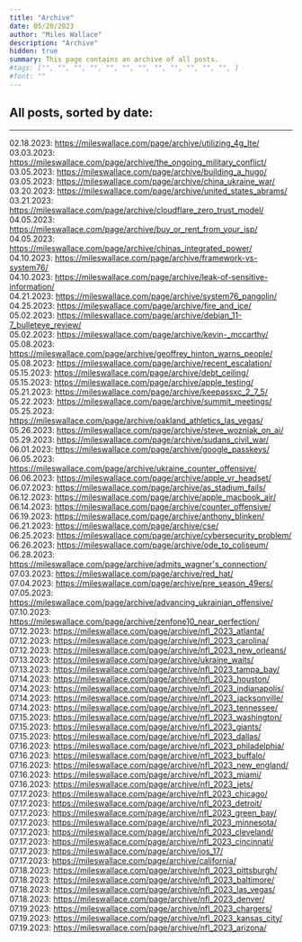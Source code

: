 ```yaml
---
title: "Archive"
date: 05/20/2023
author: "Miles Wallace"
description: "Archive"
hidden: true
summary: This page contains an archive of all posts.
#tags: ["", "", "", "", "", "", "", "", "", "", "", "", ]
#font: ""
---
```

## All posts, sorted by date:
____
02.18.2023: https://mileswallace.com/page/archive/utilizing_4g_lte/  
03.03.2023: https://mileswallace.com/page/archive/the_ongoing_military_conflict/    
03.05.2023: https://mileswallace.com/page/archive/building_a_hugo/     
03.05.2023: https://mileswallace.com/page/archive/china_ukraine_war/      
03.20.2023: https://mileswallace.com/page/archive/united_states_abrams/    
03.21.2023: https://mileswallace.com/page/archive/cloudflare_zero_trust_model/    
04.05.2023: https://mileswallace.com/page/archive/buy_or_rent_from_your_isp/    
04.05.2023: https://mileswallace.com/page/archive/chinas_integrated_power/      
04.10.2023: https://mileswallace.com/page/archive/framework-vs-system76/    
04.10.2023: https://mileswallace.com/page/archive/leak-of-sensitive-information/     
04.21.2023: https://mileswallace.com/page/archive/system76_pangolin/   
04.25.2023: https://mileswallace.com/page/archive/fire_and_ice/   
05.02.2023: https://mileswallace.com/page/archive/debian_11-7_bulleteye_review/     
05.02.2023: https://mileswallace.com/page/archive/kevin-_mccarthy/   
05.08.2023: https://mileswallace.com/page/archive/geoffrey_hinton_warns_people/     
05.08.2023: https://mileswallace.com/page/archive/recent_escalation/   
05.15.2023: https://mileswallace.com/page/archive/debt_ceiling/   
05.15.2023: https://mileswallace.com/page/archive/apple_testing/    
05.21.2023: https://mileswallace.com/page/archive/keepassxc_2_7_5/  
05.22.2023: https://mileswallace.com/page/archive/summit_meetings/  
05.25.2023: https://mileswallace.com/page/archive/oakland_athletics_las_vegas/  
05.26.2023: https://mileswallace.com/page/archive/steve_wozniak_on_ai/  
05.29.2023: https://mileswallace.com/page/archive/sudans_civil_war/  
06.01.2023: https://mileswallace.com/page/archive/google_passkeys/  
06.05.2023: https://mileswallace.com/page/archive/ukraine_counter_offensive/  
06.06.2023: https://mileswallace.com/page/archive/apple_vr_headset/    
06.07.2023: https://mileswallace.com/page/archive/as_stadium_fails/  
06.12.2023: https://mileswallace.com/page/archive/apple_macbook_air/  
06.14.2023: https://mileswallace.com/page/archive/counter_offensive/   
06.19.2023: https://mileswallace.com/page/archive/anthony_blinken/  
06.21.2023: https://mileswallace.com/page/archive/cse/   
06.25.2023: https://mileswallace.com/page/archive/cybersecurity_problem/   
06.26.2023: https://mileswallace.com/page/archive/ode_to_coliseum/  
06.28.2023: https://mileswallace.com/page/archive/admits_wagner's_connection/   
07.03.2023: https://mileswallace.com/page/archive/red_hat/  
07.04.2023: https://mileswallace.com/page/archive/pre_season_49ers/  
07.05.2023: https://mileswallace.com/page/archive/advancing_ukrainian_offensive/  
07.10.2023: https://mileswallace.com/page/archive/zenfone10_near_perfection/  
07.12.2023: https://mileswallace.com/page/archive/nfl_2023_atlanta/  
07.12.2023: https://mileswallace.com/page/archive/nfl_2023_carolina/  
07.12.2023: https://mileswallace.com/page/archive/nfl_2023_new_orleans/   
07.13.2023: https://mileswallace.com/page/archive/ukraine_waits/  
07.13.2023: https://mileswallace.com/page/archive/nfl_2023_tampa_bay/  
07.14.2023: https://mileswallace.com/page/archive/nfl_2023_houston/     
07.14.2023: https://mileswallace.com/page/archive/nfl_2023_indianapolis/  
07.14.2023: https://mileswallace.com/page/archive/nfl_2023_jacksonville/  
07.14.2023: https://mileswallace.com/page/archive/nfl_2023_tennessee/   
07.15.2023: https://mileswallace.com/page/archive/nfl_2023_washington/  
07.15.2023: https://mileswallace.com/page/archive/nfl_2023_giants/  
07.15.2023: https://mileswallace.com/page/archive/nfl_2023_dallas/       
07.16.2023: https://mileswallace.com/page/archive/nfl_2023_philadelphia/    
07.16.2023: https://mileswallace.com/page/archive/nfl_2023_buffalo/  
07.16.2023: https://mileswallace.com/page/archive/nfl_2023_new_england/      
07.16.2023: https://mileswallace.com/page/archive/nfl_2023_miami/   
07.16.2023: https://mileswallace.com/page/archive/nfl_2023_jets/  
07.17.2023: https://mileswallace.com/page/archive/nfl_2023_chicago/   
07.17.2023: https://mileswallace.com/page/archive/nfl_2023_detroit/     
07.17.2023: https://mileswallace.com/page/archive/nfl_2023_green_bay/  
07.17.2023: https://mileswallace.com/page/archive/nfl_2023_minnesota/     
07.17.2023: https://mileswallace.com/page/archive/nfl_2023_cleveland/  
07.17.2023: https://mileswallace.com/page/archive/nfl_2023_cincinnati/    
07.17.2023: https://mileswallace.com/page/archive/ios_17/  
07.17.2023: https://mileswallace.com/page/archive/california/    
07.18.2023: https://mileswallace.com/page/archive/nfl_2023_pittsburgh/   
07.18.2023: https://mileswallace.com/page/archive/nfl_2023_baltimore/   
07.18.2023: https://mileswallace.com/page/archive/nfl_2023_las_vegas/   
07.18.2023: https://mileswallace.com/page/archive/nfl_2023_denver/  
07.19.2023: https://mileswallace.com/page/archive/nfl_2023_chargers/           
07.19.2023: https://mileswallace.com/page/archive/nfl_2023_kansas_city/    
07.19.2023: https://mileswallace.com/page/archive/nfl_2023_arizona/      



